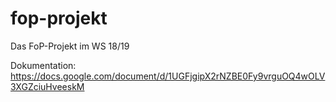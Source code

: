 # fop-projekt
Das FoP-Projekt im WS 18/19

Dokumentation: https://docs.google.com/document/d/1UGFjgipX2rNZBE0Fy9vrguOQ4wOLV3XGZciuHveeskM
